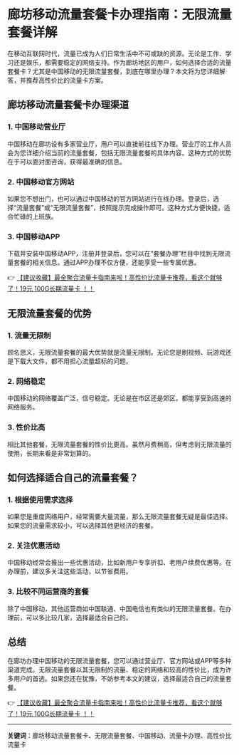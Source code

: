 # 廊坊移动流量套餐卡办理指南：无限流量套餐详解

在移动互联网时代，流量已成为人们日常生活中不可或缺的资源。无论是工作、学习还是娱乐，都需要稳定的网络支持。作为廊坊地区的用户，如何选择合适的流量套餐卡？尤其是中国移动的无限流量套餐，到底在哪里办理？本文将为您详细解答，并推荐高性价比的流量卡方案。

## 廊坊移动流量套餐卡办理渠道

### 1. 中国移动营业厅
中国移动在廊坊设有多家营业厅，用户可以直接前往线下办理。营业厅的工作人员会为您详细介绍当前的流量套餐，包括无限流量套餐的具体内容。这种方式的优势在于可以面对面咨询，获得最准确的信息。

### 2. 中国移动官方网站
如果您不想出门，也可以通过中国移动的官方网站进行在线办理。登录后，选择“流量套餐”或“无限流量套餐”，按照提示完成操作即可。这种方式方便快捷，适合忙碌的上班族。

### 3. 中国移动APP
下载并安装中国移动APP，注册并登录后，您可以在“套餐办理”栏目中找到无限流量套餐的相关信息。通过APP办理不仅方便，还能享受一些专属优惠。

👉 [【建议收藏】最全聚合流量卡指南来啦！高性价比流量卡推荐，看这个就够了！19元 100G长期流量卡 ！！](https://bit.ly/Liuliangka)

## 无限流量套餐的优势

### 1. 流量无限制
顾名思义，无限流量套餐的最大优势就是流量无限制。无论您是刷视频、玩游戏还是下载大文件，都不用担心流量超标的问题。

### 2. 网络稳定
中国移动的网络覆盖广泛，信号稳定。无论是在市区还是郊区，都能享受到高速的网络服务。

### 3. 性价比高
相比其他套餐，无限流量套餐的性价比更高。虽然月费稍高，但考虑到无限流量的使用，长期来看是非常划算的。

## 如何选择适合自己的流量套餐？

### 1. 根据使用需求选择
如果您是重度网络用户，经常需要大量流量，那么无限流量套餐无疑是最佳选择。如果您的流量需求较小，可以选择其他更经济的套餐。

### 2. 关注优惠活动
中国移动经常会推出一些优惠活动，比如新用户专享折扣、老用户续费优惠等。在办理前，建议多关注这些活动，以节省费用。

### 3. 比较不同运营商的套餐
除了中国移动，其他运营商如中国联通、中国电信也有类似的无限流量套餐。在办理前，可以多比较几家，选择最适合自己的。

## 总结

在廊坊办理中国移动的无限流量套餐，您可以通过营业厅、官方网站或APP等多种渠道完成。无限流量套餐以其无限制的流量、稳定的网络和较高的性价比，成为许多用户的首选。如果您还在犹豫，不妨参考本文的建议，选择最适合自己的流量套餐。

👉 [【建议收藏】最全聚合流量卡指南来啦！高性价比流量卡推荐，看这个就够了！19元 100G长期流量卡 ！！](https://bit.ly/Liuliangka)

---

**关键词**：廊坊移动流量套餐卡、无限流量套餐、中国移动、流量卡办理、高性价比流量卡